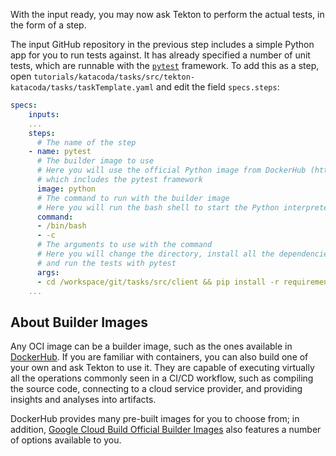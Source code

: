 With the input ready, you may now ask Tekton to perform the actual tests, in
the form of a step.

The input GitHub repository in the previous step includes a simple Python app
for you to run tests against. It has already specified a number of unit tests,
which are runnable with the [`pytest`](https://docs.pytest.org/en/latest/) framework.
To add this as a step, open `tutorials/katacoda/tasks/src/tekton-katacoda/tasks/taskTemplate.yaml`
and edit the field `specs.steps`:

```yaml
specs:
    inputs:
    ...
    steps:
      # The name of the step
    - name: pytest
      # The builder image to use
      # Here you will use the official Python image from DockerHub (https://hub.docker.com/_/python)
      # which includes the pytest framework
      image: python
      # The command to run with the builder image
      # Here you will run the bash shell to start the Python interpreter
      command:
      - /bin/bash
      - -c
      # The arguments to use with the command
      # Here you will change the directory, install all the dependencies the app uses,
      # and run the tests with pytest
      args:
      - cd /workspace/git/tasks/src/client && pip install -r requirements.txt && pip install -r dev_requirements.txt && pytest .
    ...
```

## About Builder Images

Any OCI image can be a builder image, such as the ones available in [DockerHub](https://hub.docker.com/).
If you are familiar with containers, you can also build one of your own and
ask Tekton to use it. They are capable of executing virtually all the operations
commonly seen in a CI/CD workflow, such as compiling the source code,
connecting to a cloud service provider, and providing insights and analyses
into artifacts.

DockerHub provides many pre-built images for you to choose from; in addition,
[Google Cloud Build Official Builder Images](https://github.com/GoogleCloudPlatform/cloud-builders)
also features a number of options available to you.

